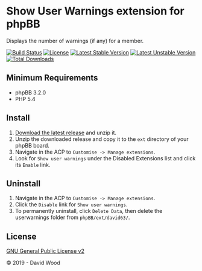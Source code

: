 # Show User Warnings extension for phpBB

Displays the number of warnings (if any) for a member.

[![Build Status](https://travis-ci.com/david63/userwarnings.svg?branch=master)](https://travis-ci.com/david63/userwarnings)
[![License](https://poser.pugx.org/david63/userwarnings/license)](https://packagist.org/packages/david63/userwarnings)
[![Latest Stable Version](https://poser.pugx.org/david63/userwarnings/v/stable)](https://packagist.org/packages/david63/userwarnings)
[![Latest Unstable Version](https://poser.pugx.org/david63/userwarnings/v/unstable)](https://packagist.org/packages/david63/userwarnings)
[![Total Downloads](https://poser.pugx.org/david63/userwarnings/downloads)](https://packagist.org/packages/david63/userwarnings)

## Minimum Requirements
* phpBB 3.2.0
* PHP 5.4

## Install
1. [Download the latest release](https://github.com/david63/userwarnings/archive/3.2.zip) and unzip it.
2. Unzip the downloaded release and copy it to the `ext` directory of your phpBB board.
3. Navigate in the ACP to `Customise -> Manage extensions`.
4. Look for `Show user warnings` under the Disabled Extensions list and click its `Enable` link.

## Uninstall
1. Navigate in the ACP to `Customise -> Manage extensions`.
2. Click the `Disable` link for `Show user warnings`.
3. To permanently uninstall, click `Delete Data`, then delete the userwarnings folder from `phpBB/ext/david63/`.

## License
[GNU General Public License v2](http://opensource.org/licenses/GPL-2.0)

© 2019 - David Wood